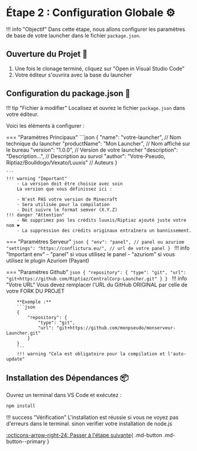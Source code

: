 # Étape 2 : Configuration Globale ⚙️

!!! info "Objectif"
    Dans cette étape, nous allons configurer les paramètres de base de votre launcher dans le fichier `package.json`.

## Ouverture du Projet 📂

1. Une fois le clonage terminé, cliquez sur "Open in Visual Studio Code"
2. Votre éditeur s'ouvrira avec la base du launcher

## Configuration du package.json 🔧

!!! tip "Fichier à modifier"
    Localisez et ouvrez le fichier `package.json` dans votre éditeur.

Voici les éléments à configurer :

=== "Paramètres Principaux"
    ```json
    {
      "name": "votre-launcher",          // Nom technique du launcher
      "productName": "Mon Launcher",     // Nom affiché sur le bureau
      "version": "1.0.0",               // Version de votre launcher
      "description": "Description...",   // Description au survol
      "author": "Votre-Pseudo, Riptiaz/Boulldogo/Vexato/Luuxis"  // Auteurs
    }    

    ```
    !!! warning "Important"
        - La version doit être choisie avec soin
        La version que vous définissez ici :

        - N'est PAS votre version de Minecraft
        - Sera utilisée pour la compilation
        - Doit suivre le format semver (X.Y.Z)
    !!! danger "Attention"
        - Ne supprimez pas les crédits luuxis/Riptiaz ajouté juste votre nom ❤️
        - La suppression des crédits originaux entraînera un bannissement.


=== "Paramètres Serveur"
    ```json
    {
        "env": "panel", // panel ou azuriom
        "settings": "https://conflictura.eu/", // url de votre panel
    }
    ```
    !!! info "Important env"
        - "panel" si vous utilisez le panel
        - "azuriom" si vous utilisez le plugin Azuriom (Payant)


=== "Paramètres Github"
    ```json
    {
        "repository": {
            "type": "git",
            "url": "git+https://github.com/Riptiaz/CentralCorp-Launcher.git"
        }
    }
    ``` 
    !!! info "Votre URL"
        Vous devez remplacer l'URL du GitHub ORIGINAL par celle de votre FORK DU PROJET 
        
        **Exemple :**  
        ```json
        {
            "repository": {
                "type": "git",
                "url": "git+https://github.com/monpseudo/monserveur-Launcher.git"
            }
        }
        ```
        !!! warning "Cela est obligatoire pour la compilation et l'auto-update"
    
## Installation des Dépendances 📦

Ouvrez un terminal dans VS Code et exécutez :

```bash
npm install
```

!!! success "Vérification"
    L'installation est réussie si vous ne voyez pas d'erreurs dans le terminal. sinon verifier votre installation de node.js



[:octicons-arrow-right-24: Passer à l'étape suivante](){ .md-button .md-button--primary }
